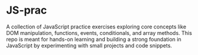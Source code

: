 # JS-prac
A collection of JavaScript practice exercises exploring core concepts like DOM manipulation, functions, events, conditionals, and array methods. This repo is meant for hands-on learning and building a strong foundation in JavaScript by experimenting with small projects and code snippets.
